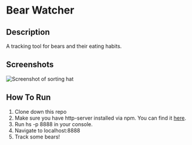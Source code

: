 # Bear Watcher
## Description
A tracking tool for bears and their eating habits. 
## Screenshots
![Screenshot of sorting hat](https://i.ibb.co/f146635/Screen-Shot-2020-03-02-at-18-11-00.png)
## How To Run
1. Clone down this repo
1. Make sure you have http-server installed via npm. You can find it [here](https://www.npmjs.com/get-npm).
1. Run hs -p 8888 in your console.
1. Navigate to localhost:8888
1. Track some bears!
